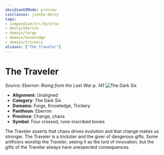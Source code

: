 ```yaml
---
obsidianUIMode: preview
cssclasses: json5e-deity
tags:
- compendium/src/5e/erlw
- deity/eberron
- domain/forge
- domain/knowledge
- domain/trickery
aliases: ["The Traveler"]
---
```

# The Traveler
*Source: Eberron: Rising from the Last War p. 141* 
![The Dark Six](compendium/deities/img/erlw-the-dark-six.webp#symbol)

- **Alignment**: Unaligned
- **Category**: The Dark Six
- **Domains**: Forge, Knowledge, Trickery
- **Pantheon**: Eberron
- **Province**: Change, chaos
- **Symbol**: Four crossed, rune-inscribed bones

The Traveler asserts that chaos drives evolution and that change makes us stronger. The Traveler is a trickster and the giver of dangerous gifts. Some artificers worship the Traveler, seeing it as the lord of innovation, but the gifts of the Traveler always have unexpected consequences.